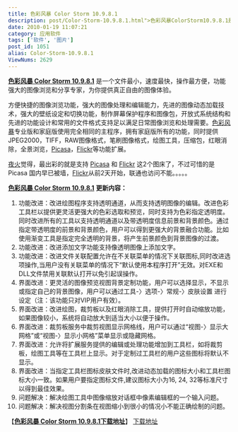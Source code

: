 ```yaml
---
title: 色彩风暴 Color Storm 10.9.8.1
description: post/Color-Storm-10.9.8.1.html">色彩风暴ColorStorm10.9.8.1是一个文件最小，速度最快，操作最方便，功能强大的图像浏览和分享专家，为你提供真正自由的图像体验。方便快捷的图像浏览功能，强大的图像处理和编辑能力，先进的图像动态加载技术，强大的壁纸设定和切换功能，制作屏幕保护程序和图像包，开放式系统结构和先进的功能设计和常用的文件格式支持足以满足日常图像浏览和处理需要。post/Color-Storm-10.9.8.1.html">色彩风暴专业版和家庭版使用完全相同的主程序，拥有家庭版所有的功能，同时提供JPEG2000，TIFF，RAW图像格式，笔刷图像格式，绘图工具，压缩包，红眼消除，全景浏览，Picasa，Flickr等功能扩展。夜火觉得，最出彩的就是支持post/Color-Storm-10.9.8.1.html">Picasa和post/Color-Storm-10.9.8.1.html">Flickr这2个图床了，不过可惜的是Picasa国内早已被墙，/tags/Flickr">Flickr从前2天开始，联通也访问不能。。。。。
date: 2010-01-19 11:07:21
category: 应用软件
tags: ['软件', '图片']
post_id: 1051
alias: Color-Storm-10.9.8.1
ViewNums: 2629
---
```


**[色彩风暴 Color Storm 10.9.8.1](/blog/color-storm-10981)** 是一个文件最小，速度最快，操作最方便，功能强大的图像浏览和分享专家，为你提供真正自由的图像体验。

方便快捷的图像浏览功能，强大的图像处理和编辑能力，先进的图像动态加载技术，强大的壁纸设定和切换功能，制作屏幕保护程序和图像包，开放式系统结构和先进的功能设计和常用的文件格式支持足以满足日常图像浏览和处理需要。[色彩风暴](/blog/color-storm-10981)专业版和家庭版使用完全相同的主程序，拥有家庭版所有的功能，同时提供JPEG2000，TIFF，RAW图像格式，笔刷图像格式，绘图工具，压缩包，红眼消除，全景浏览，[Picasa](http://picasa.google.com/)，[Flickr](http://www.flickr.com/)等功能扩展。

[夜火](http://www.15897.com)觉得，最出彩的就是支持 [Picasa](/blog/color-storm-10981) 和 [Flickr](/blog/color-storm-10981) 这2个图床了，不过可惜的是 Picasa 国内早已被墙，[Flickr](/tags/Flickr)从前2天开始，联通也访问不能。。。。。

**[色彩风暴 Color Storm 10.9.8.1](/blog/color-storm-10981)** **更新内容：**

1. 功能改进：改进绘图程序支持透明通道，从而支持透明图像的编辑。改进色彩工具栏以提供更灵活更强大的色彩选取和预览，同时支持为色彩指定透明度。同时改进所有的工具以支持透明通道以及带透明度信息前景和背景颜色。通过指定带透明度的前景和背景颜色，用户可以得到更强大的背景融合功能。比如使用渐变工具是指定完全透明的背景，将产生前景颜色到背景图像的过渡。
2. 功能改进：改进添加文字功能支持像透明图像上添加文字。
3. 功能改进：改进文件关联配置允许在不关联菜单的情况下关联图标,同时改进选项操作,当用户没有关联菜单的情况下“默认使用本程序打开”无效。对EXE和DLL文件禁用关联默认打开以免引起误操作。
4. 界面改进：更灵活的图像预览视图背景定制功能，用户可以选择显示，不显示或指定自己的背景图像，用户可以通过工具-〉选项-〉常规-〉皮肤设置 进行设定（注：该功能只对VIP用户有效）。
5. 界面改进：改进绘图，裁剪板以及红眼消除工具，提供打开时自动缩放功能，如果图像较小，系统将自动放大到适当大小以便于操作。
6. 界面改进：裁剪板服务中裁剪视图显示网格线，用户可以通过“视图-〉显示大网格”或“视图-〉显示小网格”菜单显示或隐藏网格。
7. 界面改进：允许将扩展服务提供的编辑或处理功能增加到工具栏，如将裁剪板，绘图工具等在工具栏上显示。对于定制过工具栏的用户这些图标将默认不显示。
8. 界面改进：当指定工具栏图标皮肤文件时,改进动态加载的图标大小和工具栏图标大小一致。如果用户要指定图标文件,建议图标大小为16, 24, 32等标准尺寸以得到最佳效果。
9. 问题解决：解决绘图工具中图像缩放对话框中像素编辑框的一个输入问题。
10. 问题解决：解决视图分割条在视图缩小到很小的情况小不能正确绘制的问题。

【[**色彩风暴 Color Storm 10.9.8.1下载地址**](/blog/color-storm-10981)】
[下载地址](download.asp?id=376)

